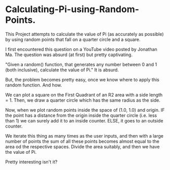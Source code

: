 # Calculating-Pi-using-Random-Points.
This Project attempts to calculate the value of Pi (as accurately as possible) by using random points that fall on a quarter circle and a square.

I first encountered this question on a YouTube video posted by Jonathan Ma. The question was absurd (at first) but pretty captivating.

"Given a random() function, that generates any number between 0 and 1 (both inclusive), calculate the value of Pi."
It is absurd.

But, the problem becomes pretty easy, once we know where to apply this random function. And how. 

We can plot a square on the First Quadrant of an R2 area with a side length = 1. Then, we draw a quarter circle which has the same radius as the side.

Now, when we plot random points inside the space of (1.0, 1.0) and origin. IF the point has a distance from the origin inside the quarter circle (i.e. less than 1) we can surely add it to an inside counter.
ELSE, it goes to an outside counter.

We iterate this thing as many times as the user inputs, and then with a large number of points the sum of all these points becomes almost equal to the area od the respective spaces. Divide the area suitably, and then we have the value of Pi.

Pretty interesting isn't it?

